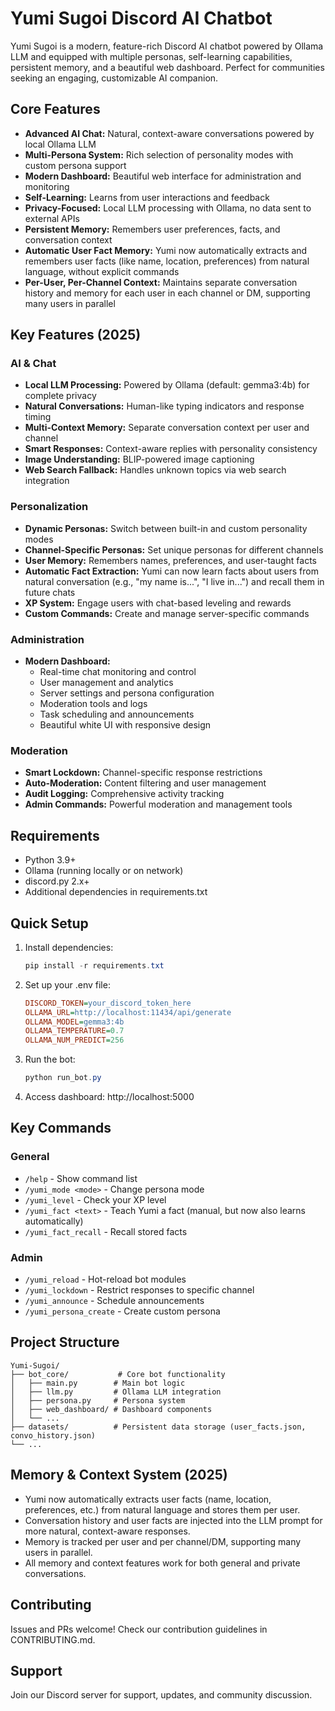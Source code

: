 # Yumi Sugoi Discord AI Chatbot

Yumi Sugoi is a modern, feature-rich Discord AI chatbot powered by Ollama LLM and equipped with multiple personas, self-learning capabilities, persistent memory, and a beautiful web dashboard. Perfect for communities seeking an engaging, customizable AI companion.

## Core Features
- **Advanced AI Chat:** Natural, context-aware conversations powered by local Ollama LLM
- **Multi-Persona System:** Rich selection of personality modes with custom persona support
- **Modern Dashboard:** Beautiful web interface for administration and monitoring
- **Self-Learning:** Learns from user interactions and feedback
- **Privacy-Focused:** Local LLM processing with Ollama, no data sent to external APIs
- **Persistent Memory:** Remembers user preferences, facts, and conversation context
- **Automatic User Fact Memory:** Yumi now automatically extracts and remembers user facts (like name, location, preferences) from natural language, without explicit commands
- **Per-User, Per-Channel Context:** Maintains separate conversation history and memory for each user in each channel or DM, supporting many users in parallel

## Key Features (2025)

### AI & Chat
- **Local LLM Processing:** Powered by Ollama (default: gemma3:4b) for complete privacy
- **Natural Conversations:** Human-like typing indicators and response timing
- **Multi-Context Memory:** Separate conversation context per user and channel
- **Smart Responses:** Context-aware replies with personality consistency
- **Image Understanding:** BLIP-powered image captioning
- **Web Search Fallback:** Handles unknown topics via web search integration

### Personalization
- **Dynamic Personas:** Switch between built-in and custom personality modes
- **Channel-Specific Personas:** Set unique personas for different channels
- **User Memory:** Remembers names, preferences, and user-taught facts
- **Automatic Fact Extraction:** Yumi can now learn facts about users from natural conversation (e.g., "my name is...", "I live in...") and recall them in future chats
- **XP System:** Engage users with chat-based leveling and rewards
- **Custom Commands:** Create and manage server-specific commands

### Administration
- **Modern Dashboard:**
  - Real-time chat monitoring and control
  - User management and analytics
  - Server settings and persona configuration
  - Moderation tools and logs
  - Task scheduling and announcements
  - Beautiful white UI with responsive design

### Moderation
- **Smart Lockdown:** Channel-specific response restrictions
- **Auto-Moderation:** Content filtering and user management
- **Audit Logging:** Comprehensive activity tracking
- **Admin Commands:** Powerful moderation and management tools

## Requirements
- Python 3.9+
- Ollama (running locally or on network)
- discord.py 2.x+
- Additional dependencies in requirements.txt

## Quick Setup
1. Install dependencies:
   ```powershell
   pip install -r requirements.txt
   ```

2. Set up your .env file:
   ```ini
   DISCORD_TOKEN=your_discord_token_here
   OLLAMA_URL=http://localhost:11434/api/generate
   OLLAMA_MODEL=gemma3:4b
   OLLAMA_TEMPERATURE=0.7
   OLLAMA_NUM_PREDICT=256
   ```

3. Run the bot:
   ```powershell
   python run_bot.py
   ```

4. Access dashboard: http://localhost:5000

## Key Commands

### General
- `/help` - Show command list
- `/yumi_mode <mode>` - Change persona mode
- `/yumi_level` - Check your XP level
- `/yumi_fact <text>` - Teach Yumi a fact (manual, but now also learns automatically)
- `/yumi_fact_recall` - Recall stored facts

### Admin
- `/yumi_reload` - Hot-reload bot modules
- `/yumi_lockdown` - Restrict responses to specific channel
- `/yumi_announce` - Schedule announcements
- `/yumi_persona_create` - Create custom persona

## Project Structure
```
Yumi-Sugoi/
├── bot_core/           # Core bot functionality
│   ├── main.py        # Main bot logic
│   ├── llm.py         # Ollama LLM integration
│   ├── persona.py     # Persona system
│   ├── web_dashboard/ # Dashboard components
│   └── ...
├── datasets/          # Persistent data storage (user_facts.json, convo_history.json)
└── ...
```

## Memory & Context System (2025)
- Yumi now automatically extracts user facts (name, location, preferences, etc.) from natural language and stores them per user.
- Conversation history and user facts are injected into the LLM prompt for more natural, context-aware responses.
- Memory is tracked per user and per channel/DM, supporting many users in parallel.
- All memory and context features work for both general and private conversations.

## Contributing
Issues and PRs welcome! Check our contribution guidelines in CONTRIBUTING.md.

## Support
Join our Discord server for support, updates, and community discussion.
